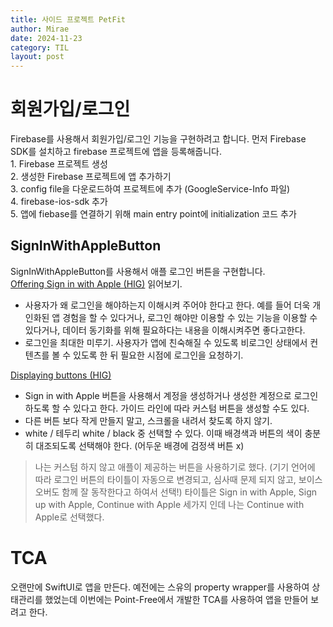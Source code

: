 ```yaml
---
title: 사이드 프로젝트 PetFit
author: Mirae
date: 2024-11-23
category: TIL 
layout: post
---
```


# 회원가입/로그인 
Firebase를 사용해서 회원가입/로그인 기능을 구현하려고 합니다. 
먼저 Firebase SDK를 설치하고 firebase 프로젝트에 앱을 등록해줍니다.  
    1. Firebase 프로젝트 생성  
    2. 생성한 Firebase 프로젝트에 앱 추가하기  
    3. config file을 다운로드하여 프로젝트에 추가 (GoogleService-Info 파일)  
    4. firebase-ios-sdk 추가  
    5. 앱에 fiebase를 연결하기 위해 main entry point에 initialization 코드 추가  
    
## SignInWithAppleButton
SignInWithAppleButton를 사용해서 애플 로그인 버튼을 구현합니다.  
[Offering Sign in with Apple (HIG)](https://developer.apple.com/design/human-interface-guidelines/sign-in-with-apple#Offering-Sign-in-with-Apple) 읽어보기.  
- 사용자가 왜 로그인을 해야하는지 이해시켜 주어야 한다고 한다. 예를 들어 더욱 개인화된 앱 경험을 할 수 있다거나, 로그인 해야만 이용할 수 있는 기능을 이용할 수 있다거나, 데이터 동기화를 위해 필요하다는 내용을 이해시켜주면 좋다고한다. 
- 로그인을 최대한 미루기. 사용자가 앱에 친숙해질 수 있도록 비로그인 상태에서 컨텐츠를 볼 수 있도록 한 뒤 필요한 시점에 로그인을 요청하기. 

[Displaying buttons (HIG)](https://developer.apple.com/design/human-interface-guidelines/sign-in-with-apple#Displaying-buttons)  
- Sign in with Apple 버튼을 사용해서 계정을 생성하거나 생성한 계정으로 로그인하도록 할 수 있다고 한다. 가이드 라인에 따라 커스텀 버튼을 생성할 수도 있다.  
- 다른 버튼 보다 작게 만들지 말고, 스크롤을 내려서 찾도록 하지 않기.  
- white / 테두리 white / black 중 선택할 수 있다. 이때 배경색과 버튼의 색이 충분히 대조되도록 선택해야 한다. (어두운 배경에 검정색 버튼 x)

> 나는 커스텀 하지 않고 애플이 제공하는 버튼을 사용하기로 했다. 
> (기기 언어에 따라 로그인 버튼의 타이틀이 자동으로 변경되고, 심사때 문제 되지 않고, 보이스 오버도 함께 잘 동작한다고 하여서 선택!)
> 타이틀은 Sign in with Apple, Sign up with Apple, Continue with Apple 세가지 인데 나는 Continue with Apple로 선택했다. 

# TCA 

오랜만에 SwiftUI로 앱을 만든다. 예전에는 스유의 property wrapper를 사용하여 상태관리를 했었는데
이번에는 Point-Free에서 개발한 TCA를 사용하여 앱을 만들어 보려고 한다.




